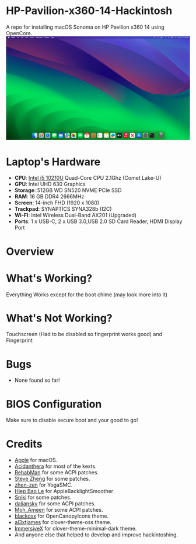 # HP-Pavilion-x360-14-Hackintosh


A repo for installing macOS Sonoma on HP Pavilion x360 14 using OpenCore.
![](Images/Screenshot.png)


# Laptop's Hardware 
- <b>CPU</b>: [Intel i5 10210U](https://www.intel.co.id/content/www/id/id/products/sku/195436/intel-core-i510210u-processor-6m-cache-up-to-4-20-ghz/specifications.html) Quad-Core CPU 2.1Ghz (Comet Lake-U)
- <b>GPU</b>: Intel UHD 630 Graphics 
- <b>Storage</b>: 512GB WD SN520 NVME PCIe SSD
- <b>RAM</b>: 16 GB DDR4 2666MHz
- <b>Screen</b>: 14-inch FHD (1920 x 1080)
- <b>Trackpad</b>: SYNAPTICS SYNA328b (I2C)
- <b>Wi-Fi</b>: Intel Wireless Dual-Band AX201 (Upgraded)
- <b>Ports</b>: 1 x USB-C, 2 x USB 3.0,USB 2.0 SD Card Reader, HDMI Display Port

# Overview 

# What's Working?
Everything Works except for the boot chime (may look more into it)

# What's Not Working?
Touchscreen (Had to be disabled so fingerprint works good) and Fingerprint

# Bugs
- None found so far!

# BIOS Configuration
Make sure to disable secure boot and your good to go!


# Credits
- [Apple](https://www.apple.com) for macOS.
- [Acidanthera](https://github.com/acidanthera) for most of the kexts.
- [RehabMan](https://github.com/RehabMan) for some ACPI patches.
- [Steve Zheng](https://github.com/stevezhengshiqi) for some patches.
- [zhen-zen](https://github.com/zhen-zen) for YogaSMC.
- [Hiep Bao Le](https://github.com/hieplpvip) for AppleBacklightSmoother
- [Sniki](https://github.com/Sniki) for some patches.
- [daliansky](https://github.com/daliansky) for some ACPI patches.
- [Moh_Ameen](https://github.com/ameenjuz) for some ACPI patches.
- [blackosx](https://github.com/blackosx/OpenCanopyIcons) for OpenCanopyIcons theme.
- [al3xtjames](https://github.com/al3xtjames) for clover-theme-oss theme.
- [ImmersiveX](https://github.com/ImmersiveX) for clover-theme-minimal-dark theme.
- And anyone else that helped to develop and improve hackintoshing.

